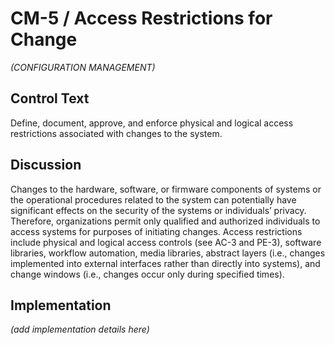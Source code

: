 # CM-5 / Access Restrictions for Change

_(CONFIGURATION MANAGEMENT)_

## Control Text

Define, document, approve, and enforce physical and logical access restrictions associated with changes to the system.

## Discussion

Changes to the hardware, software, or firmware components of systems or the operational procedures related to the system can potentially have significant effects on the security of the systems or individuals’ privacy. Therefore, organizations permit only qualified and authorized individuals to access systems for purposes of initiating changes. Access restrictions include physical and logical access controls (see AC-3 and PE-3), software libraries, workflow automation, media libraries, abstract layers (i.e., changes implemented into external interfaces rather than directly into systems), and change windows (i.e., changes occur only during specified times).

## Implementation

_(add implementation details here)_